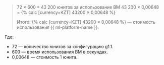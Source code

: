 > 72 × 600 = 43 200 юнитов за использование ВМ
> 43&nbsp;200&nbsp;×&nbsp;0,00648 = {% calc [currency=KZT] 43200 × 0,00648 %}
>
> Итого: {% calc [currency=KZT] 43200 × 0,00648 %} — стоимость использования {{ ml-platform-name }}.

Где:

* 72 — количество юнитов за конфигурацию g1.1.
* 600 — время использования ВМ в секундах.
* 0,00648 — стоимость 1 юнита.